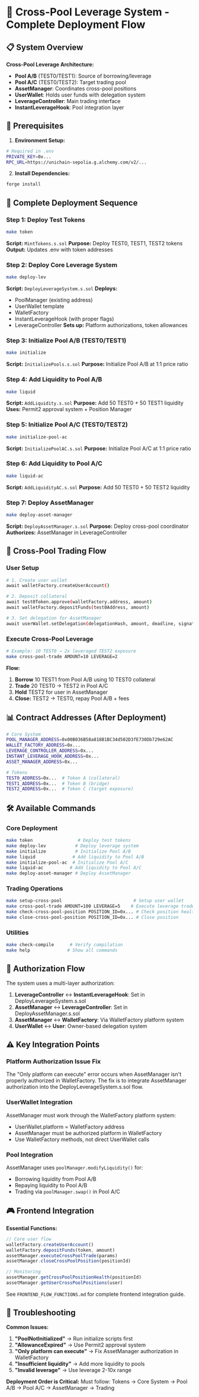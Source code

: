 # 🚀 Cross-Pool Leverage System - Complete Deployment Flow

## 📋 System Overview

**Cross-Pool Leverage Architecture:**
- **Pool A/B** (TEST0/TEST1): Source of borrowing/leverage
- **Pool A/C** (TEST0/TEST2): Target trading pool
- **AssetManager**: Coordinates cross-pool positions
- **UserWallet**: Holds user funds with delegation system
- **LeverageController**: Main trading interface
- **InstantLeverageHook**: Pool integration layer

## 🔧 Prerequisites

1. **Environment Setup:**
```bash
# Required in .env
PRIVATE_KEY=0x...
RPC_URL=https://unichain-sepolia.g.alchemy.com/v2/...
```

2. **Install Dependencies:**
```bash
forge install
```

## 📝 Complete Deployment Sequence

### Step 1: Deploy Test Tokens
```bash
make token
```
**Script:** `MintTokens.s.sol`
**Purpose:** Deploy TEST0, TEST1, TEST2 tokens
**Output:** Updates .env with token addresses

### Step 2: Deploy Core Leverage System
```bash
make deploy-lev
```
**Script:** `DeployLeverageSystem.s.sol`
**Deploys:**
- PoolManager (existing address)
- UserWallet template
- WalletFactory
- InstantLeverageHook (with proper flags)
- LeverageController
**Sets up:** Platform authorizations, token allowances

### Step 3: Initialize Pool A/B (TEST0/TEST1)
```bash
make initialize
```
**Script:** `InitializePools.s.sol`
**Purpose:** Initialize Pool A/B at 1:1 price ratio

### Step 4: Add Liquidity to Pool A/B
```bash
make liquid
```
**Script:** `AddLiquidity.s.sol`
**Purpose:** Add 50 TEST0 + 50 TEST1 liquidity
**Uses:** Permit2 approval system + Position Manager

### Step 5: Initialize Pool A/C (TEST0/TEST2)
```bash
make initialize-pool-ac
```
**Script:** `InitializePoolAC.s.sol`
**Purpose:** Initialize Pool A/C at 1:1 price ratio

### Step 6: Add Liquidity to Pool A/C
```bash
make liquid-ac
```
**Script:** `AddLiquidityAC.s.sol`
**Purpose:** Add 50 TEST0 + 50 TEST2 liquidity

### Step 7: Deploy AssetManager
```bash
make deploy-asset-manager
```
**Script:** `DeployAssetManager.s.sol`
**Purpose:** Deploy cross-pool coordinator
**Authorizes:** AssetManager in LeverageController

## 🎯 Cross-Pool Trading Flow

### User Setup
```bash
# 1. Create user wallet
await walletFactory.createUserAccount()

# 2. Deposit collateral
await test0Token.approve(walletFactory.address, amount)
await walletFactory.depositFunds(test0Address, amount)

# 3. Set delegation for AssetManager
await userWallet.setDelegation(delegationHash, amount, deadline, signature)
```

### Execute Cross-Pool Leverage
```bash
# Example: 10 TEST0 → 2x leveraged TEST2 exposure
make cross-pool-trade AMOUNT=10 LEVERAGE=2
```

**Flow:**
1. **Borrow** 10 TEST1 from Pool A/B using 10 TEST0 collateral
2. **Trade** 20 TEST0 → TEST2 in Pool A/C
3. **Hold** TEST2 for user in AssetManager
4. **Close:** TEST2 → TEST0, repay Pool A/B + fees

## 📊 Contract Addresses (After Deployment)

```bash
# Core System
POOL_MANAGER_ADDRESS=0x00B036B58a818B1BC34d502D3fE730Db729e62AC
WALLET_FACTORY_ADDRESS=0x...
LEVERAGE_CONTROLLER_ADDRESS=0x...
INSTANT_LEVERAGE_HOOK_ADDRESS=0x...
ASSET_MANAGER_ADDRESS=0x...

# Tokens
TEST0_ADDRESS=0x...  # Token A (collateral)
TEST1_ADDRESS=0x...  # Token B (bridge)
TEST2_ADDRESS=0x...  # Token C (target exposure)
```

## 🛠️ Available Commands

### Core Deployment
```bash
make token                 # Deploy test tokens
make deploy-lev           # Deploy leverage system
make initialize           # Initialize Pool A/B
make liquid              # Add liquidity to Pool A/B
make initialize-pool-ac  # Initialize Pool A/C
make liquid-ac          # Add liquidity to Pool A/C
make deploy-asset-manager # Deploy AssetManager
```

### Trading Operations
```bash
make setup-cross-pool                           # Setup user wallet
make cross-pool-trade AMOUNT=100 LEVERAGE=5    # Execute leverage trade
make check-cross-pool-position POSITION_ID=0x... # Check position health
make close-cross-pool-position POSITION_ID=0x... # Close position
```

### Utilities
```bash
make check-compile      # Verify compilation
make help              # Show all commands
```

## 🔐 Authorization Flow

The system uses a multi-layer authorization:

1. **LeverageController** ↔ **InstantLeverageHook**: Set in DeployLeverageSystem.s.sol
2. **AssetManager** ↔ **LeverageController**: Set in DeployAssetManager.s.sol
3. **AssetManager** ↔ **WalletFactory**: Via WalletFactory platform system
4. **UserWallet** ↔ **User**: Owner-based delegation system

## ⚠️ Key Integration Points

### Platform Authorization Issue Fix
The "Only platform can execute" error occurs when AssetManager isn't properly authorized in WalletFactory. The fix is to integrate AssetManager authorization into the DeployLeverageSystem.s.sol flow.

### UserWallet Integration
AssetManager must work through the WalletFactory platform system:
- UserWallet.platform = WalletFactory address
- AssetManager must be authorized platform in WalletFactory
- Use WalletFactory methods, not direct UserWallet calls

### Pool Integration
AssetManager uses `poolManager.modifyLiquidity()` for:
- Borrowing liquidity from Pool A/B
- Repaying liquidity to Pool A/B
- Trading via `poolManager.swap()` in Pool A/C

## 🎮 Frontend Integration

**Essential Functions:**
```javascript
// Core user flow
walletFactory.createUserAccount()
walletFactory.depositFunds(token, amount)
assetManager.executeCrossPoolTrade(params)
assetManager.closeCrossPoolPosition(positionId)

// Monitoring
assetManager.getCrossPoolPositionHealth(positionId)
assetManager.getUserCrossPoolPositions(user)
```

See `FRONTEND_FLOW_FUNCTIONS.md` for complete frontend integration guide.

## 🚨 Troubleshooting

**Common Issues:**
1. **"PoolNotInitialized"** → Run initialize scripts first
2. **"AllowanceExpired"** → Use Permit2 approval system
3. **"Only platform can execute"** → Fix AssetManager authorization in WalletFactory
4. **"Insufficient liquidity"** → Add more liquidity to pools
5. **"Invalid leverage"** → Use leverage 2-10x range

**Deployment Order is Critical:**
Must follow: Tokens → Core System → Pool A/B → Pool A/C → AssetManager → Trading
